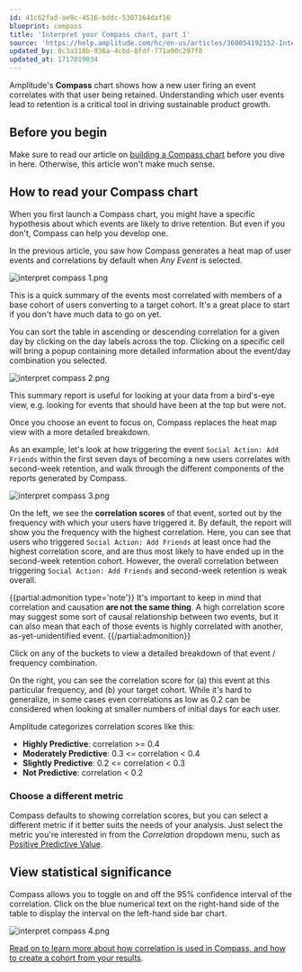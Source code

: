 ```yaml
---
id: 41c62fad-ae9c-4516-bddc-5307164daf16
blueprint: compass
title: 'Interpret your Compass chart, part 1'
source: 'https://help.amplitude.com/hc/en-us/articles/360054192152-Interpret-your-Compass-chart-part-1'
updated_by: 0c3a318b-936a-4cbd-8fdf-771a90c297f0
updated_at: 1717019034
---
```

Amplitude's **Compass** chart shows how a new user firing an event correlates with that user being retained. Understanding which user events lead to retention is a critical tool in driving sustainable product growth.

## Before you begin

Make sure to read our article on [building a Compass chart](/analytics/charts/compass/compass-aha-moment) before you dive in here. Otherwise, this article won't make much sense.

## How to read your Compass chart

When you first launch a Compass chart, you might have a specific hypothesis about which events are likely to drive retention. But even if you don't, Compass can help you develop one.

In the previous article, you saw how Compass generates a heat map of user events and correlations by default when *Any Event* is selected.

![interpret compass 1.png](/output/img/compass/interpret-compass-1-png.png)

This is a quick summary of the events most correlated with members of a base cohort of users converting to a target cohort. It's a great place to start if you don't have much data to go on yet.

You can sort the table in ascending or descending correlation for a given day by clicking on the day labels across the top. Clicking on a specific cell will bring a popup containing more detailed information about the event/day combination you selected.

![interpret compass 2.png](/output/img/compass/interpret-compass-2-png.png)

This summary report is useful for looking at your data from a bird's-eye view, e.g. looking for events that should have been at the top but were not.

Once you choose an event to focus on, Compass replaces the heat map view with a more detailed breakdown.

As an example, let's look at how triggering the event `Social Action: Add Friends` within the first seven days of becoming a new users correlates with second-week retention, and walk through the different components of the reports generated by Compass.

![interpret compass 3.png](/output/img/compass/interpret-compass-3-png.png)

On the left, we see the **correlation scores** of that event, sorted out by the frequency with which your users have triggered it. By default, the report will show you the frequency with the highest correlation. Here, you can see that users who triggered `Social Action: Add Friends` at least once had the highest correlation score, and are thus most likely to have ended up in the second-week retention cohort. However, the overall correlation between triggering `Social Action: Add Friends` and second-week retention is weak overall.

{{partial:admonition type='note'}}
 It's important to keep in mind that correlation and causation **are not the same thing**. A high correlation score may suggest some sort of causal relationship between two events, but it can also mean that each of those events is highly correlated with another, as-yet-unidentified event.
{{/partial:admonition}}

Click on any of the buckets to view a detailed breakdown of that event / frequency combination.

On the right, you can see the correlation score for (a) this event at this particular frequency, and (b) your target cohort. While it's hard to generalize, in some cases even correlations as low as 0.2 can be considered when looking at smaller numbers of initial days for each user.

Amplitude categorizes correlation scores like this:

* **Highly Predictive**: correlation >= 0.4
* **Moderately Predictive**: 0.3 <= correlation < 0.4
* **Slightly Predictive**: 0.2 <= correlation < 0.3
* **Not Predictive**: correlation < 0.2

### Choose a different metric

Compass defaults to showing correlation scores, but you can select a different metric if it better suits the needs of your analysis. Just select the metric you're interested in from the *Correlation* dropdown menu, such as [Positive Predictive Value](/analytics/charts/compass/compass-find-inflection-metrics).

## View statistical significance

Compass allows you to toggle on and off the 95% confidence interval of the correlation. Click on the blue numerical text on the right-hand side of the table to display the interval on the left-hand side bar chart.

![interpret compass 4.png](/output/img/compass/interpret-compass-4-png.png)

[Read on to learn more about how correlation is used in Compass, and how to create a cohort from your results](/analytics/charts/compass/compass-interpret-2).